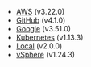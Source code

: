 - [AWS](aws/aws.md) (v3.22.0)
- [GitHub](github/github.md) (v4.1.0)
- [Google](google/google.md) (v3.51.0)
- [Kubernetes](kubernetes/kubernetes.md) (v1.13.3)
- [Local](local/local.md) (v2.0.0)
- [vSphere](vsphere/vsphere.md) (v1.24.3)
